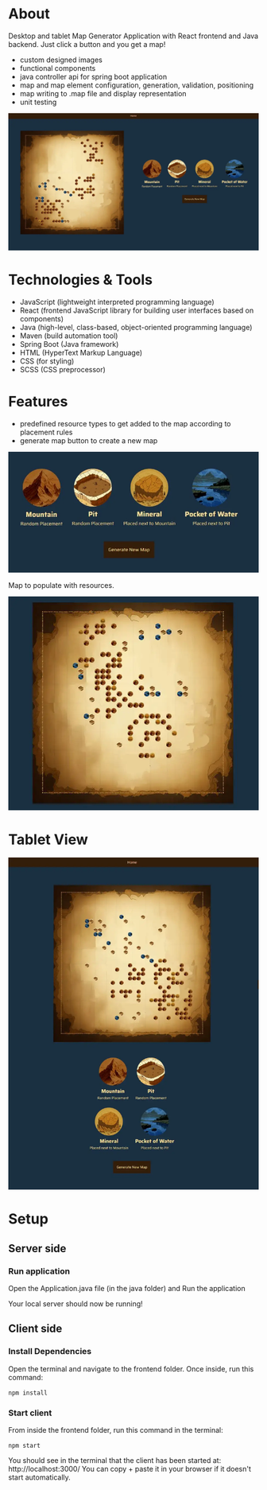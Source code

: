 # About

Desktop and tablet Map Generator Application with React frontend and Java backend. Just click a button and you get a map!

- custom designed images
- functional components
- java controller api for spring boot application
- map and map element configuration, generation, validation, positioning
- map writing to .map file and display representation
- unit testing

![Main Page](src/main/frontend/src/components/img/mainpage.webp)

# Technologies & Tools

- JavaScript (lightweight interpreted programming language)
- React (frontend JavaScript library for building user interfaces based on components)
- Java (high-level, class-based, object-oriented programming language)
- Maven (build automation tool)
- Spring Boot (Java framework)
- HTML (HyperText Markup Language)
- CSS (for styling)
- SCSS (CSS preprocessor)

# Features

- predefined resource types to get added to the map according to placement rules
- generate map button to create a new map

![Resources](src/main/frontend/src/components/img/resources.webp)

Map to populate with resources.

![Map](src/main/frontend/src/components/img/map.webp)

# Tablet View

![Main Page Tablet](src/main/frontend/src/components/img/mainpagelong.webp)

# Setup

## Server side

### Run application

Open the Application.java file (in the java folder) and Run the application

Your local server should now be running!

## Client side

### Install Dependencies

Open the terminal and navigate to the frontend folder. Once inside, run this command:

```
npm install
```

### Start client 

From inside the frontend folder, run this command in the terminal:

```
npm start
```

You should see in the terminal that the client has been started at: http://localhost:3000/
You can copy + paste it in your browser if it doesn't start automatically. 